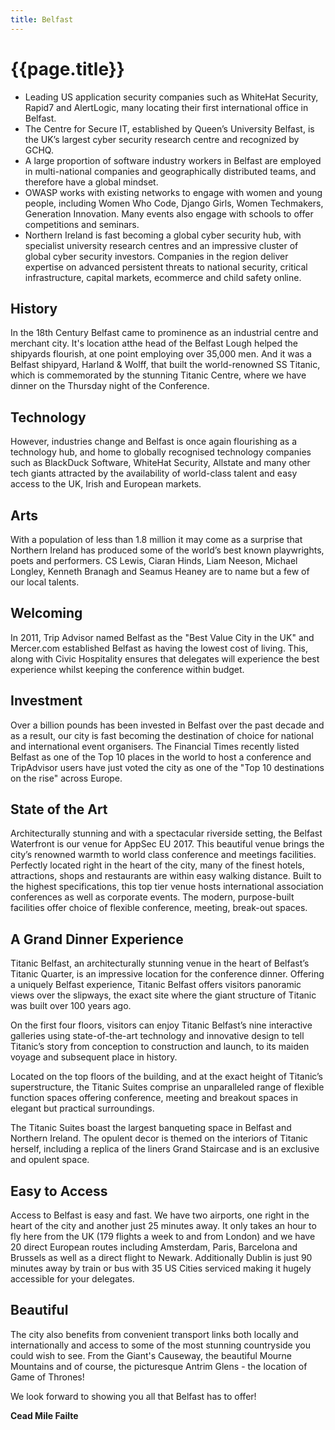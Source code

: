 ```yaml
---
title: Belfast
---
```


# {{page.title}}

<aside>
<ul>
<li>Leading US application security companies such as WhiteHat Security, Rapid7 and AlertLogic, many locating their first international office in Belfast.</li>
<li>The Centre for Secure IT, established by Queen’s University Belfast, is the UK’s largest cyber security research centre and recognized by GCHQ.</li>
<li>A large proportion of software industry workers in Belfast are employed in multi-national companies and geographically distributed teams, and therefore have a global mindset.</li>
<li>OWASP works with existing networks to engage with women and young people, including Women Who Code, Django Girls, Women Techmakers, Generation Innovation. Many events also engage with schools to offer competitions and seminars.</li>
<li>Northern Ireland is fast becoming a global cyber security hub, with specialist university research centres and an impressive cluster of global cyber security investors. Companies in the region deliver expertise on advanced persistent threats to national security, critical infrastructure, capital markets, ecommerce and child safety online.</li>
</ul>
</aside>


## History

In the 18th Century Belfast came to prominence as an industrial centre and merchant city. It's location atthe head of the Belfast Lough helped the shipyards flourish, at one point employing over 35,000 men. And it was a Belfast shipyard, Harland & Wolff, that built the world-renowned SS Titanic, which is commemorated by the stunning Titanic Centre, where we have dinner on the Thursday night of the Conference.

## Technology

However, industries change and Belfast is once again flourishing as a technology hub, and home to globally recognised technology companies such as BlackDuck Software, WhiteHat Security, Allstate and many other tech giants attracted by the availability of world-class talent and easy access to the UK, Irish and European markets.

## Arts

With a population of less than 1.8 million it may come as a surprise that Northern Ireland has produced some of the world’s best known playwrights, poets and performers. CS Lewis, Ciaran Hinds, Liam Neeson, Michael Longley, Kenneth Branagh and Seamus Heaney are to name but a few of our local talents.

## Welcoming

In 2011, Trip Advisor named Belfast as the "Best Value City in the UK" and Mercer.com established Belfast as having the lowest cost of living. This, along with Civic Hospitality ensures that delegates will experience the best experience whilst keeping the conference within budget.

## Investment

Over a billion pounds has been invested in Belfast over the past decade and as a result, our city is fast becoming the destination of choice for national and international event organisers. The Financial Times recently listed Belfast as one of the Top 10 places in the world to host a conference and TripAdvisor users have just voted the city as one of the "Top 10 destinations on the rise" across Europe.

## State of the Art

Architecturally stunning and with a spectacular riverside setting, the Belfast Waterfront is our venue for AppSec EU 2017. This beautiful venue brings the city’s renowned warmth to world class conference and meetings facilities. Perfectly located right in the heart of the city, many of the finest hotels, attractions, shops and restaurants are within easy walking distance. Built to the highest specifications, this top tier venue hosts international association conferences as well as corporate events. The modern, purpose-built facilities offer choice of flexible conference, meeting, break-out spaces.

## A Grand Dinner Experience

Titanic Belfast, an architecturally stunning venue in the heart of Belfast’s Titanic Quarter, is an impressive location for the conference dinner. Offering a uniquely Belfast experience, Titanic Belfast offers visitors panoramic views over the slipways, the exact site where the giant structure of Titanic was built over 100 years ago.

On the first four floors, visitors can enjoy Titanic Belfast’s nine interactive galleries using state-of-the-art technology and innovative design to tell Titanic’s story from conception to construction and launch, to its maiden voyage and subsequent place in history.

Located on the top floors of the building, and at the exact height of Titanic’s superstructure, the Titanic Suites comprise an unparalleled range of flexible function spaces offering conference, meeting and breakout spaces in elegant but practical surroundings.

The Titanic Suites boast the largest banqueting space in Belfast and Northern Ireland. The opulent decor is themed on the interiors of Titanic herself, including a replica of the liners Grand Staircase and is an exclusive and opulent space.

## Easy to Access

Access to Belfast is easy and fast. We have two airports, one right in the heart of the city and another just 25 minutes away. It only takes an hour to fly here from the UK (179 flights a week to and from London) and we have 20 direct European routes including Amsterdam, Paris, Barcelona and Brussels as well as a direct flight to Newark. Additionally Dublin is just 90 minutes away by train or bus with 35 US Cities serviced making it hugely accessible for your delegates.

## Beautiful

The city also benefits from convenient transport links both locally and internationally and access to some of the most stunning countryside you could wish to see. From the Giant's Causeway, the beautiful Mourne Mountains and of course, the picturesque Antrim Glens - the location of Game of Thrones!

We look forward to showing you all that Belfast has to offer!

**Cead Mile Failte**
